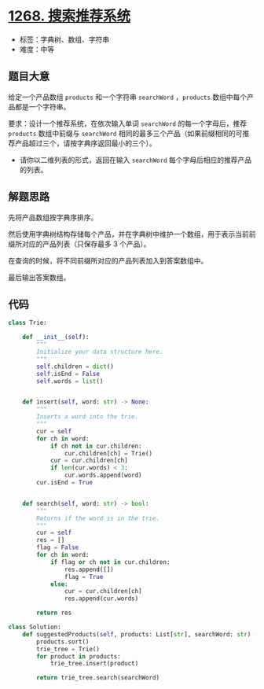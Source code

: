 # [1268. 搜索推荐系统](https://leetcode.cn/problems/search-suggestions-system/)

- 标签：字典树、数组、字符串
- 难度：中等

## 题目大意

给定一个产品数组 `products` 和一个字符串 `searchWord` ，`products`  数组中每个产品都是一个字符串。

要求：设计一个推荐系统，在依次输入单词 `searchWord` 的每一个字母后，推荐 `products` 数组中前缀与 `searchWord` 相同的最多三个产品（如果前缀相同的可推荐产品超过三个，请按字典序返回最小的三个）。

- 请你以二维列表的形式，返回在输入 `searchWord` 每个字母后相应的推荐产品的列表。

## 解题思路

先将产品数组按字典序排序。

然后使用字典树结构存储每个产品，并在字典树中维护一个数组，用于表示当前前缀所对应的产品列表（只保存最多 3 个产品）。

在查询的时候，将不同前缀所对应的产品列表加入到答案数组中。

最后输出答案数组。

## 代码

```Python
class Trie:

    def __init__(self):
        """
        Initialize your data structure here.
        """
        self.children = dict()
        self.isEnd = False
        self.words = list()


    def insert(self, word: str) -> None:
        """
        Inserts a word into the trie.
        """
        cur = self
        for ch in word:
            if ch not in cur.children:
                cur.children[ch] = Trie()
            cur = cur.children[ch]
            if len(cur.words) < 3:
                cur.words.append(word)
        cur.isEnd = True


    def search(self, word: str) -> bool:
        """
        Returns if the word is in the trie.
        """
        cur = self
        res = []
        flag = False
        for ch in word:
            if flag or ch not in cur.children:
                res.append([])
                flag = True
            else:
                cur = cur.children[ch]
                res.append(cur.words)

        return res

class Solution:
    def suggestedProducts(self, products: List[str], searchWord: str) -> List[List[str]]:
        products.sort()
        trie_tree = Trie()
        for product in products:
            trie_tree.insert(product)

        return trie_tree.search(searchWord)
```


